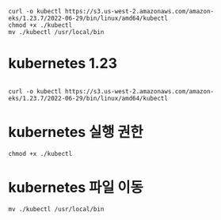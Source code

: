 ```
curl -o kubectl https://s3.us-west-2.amazonaws.com/amazon-eks/1.23.7/2022-06-29/bin/linux/amd64/kubectl
chmod +x ./kubectl
mv ./kubectl /usr/local/bin
```




# kubernetes 1.23
```

curl -o kubectl https://s3.us-west-2.amazonaws.com/amazon-eks/1.23.7/2022-06-29/bin/linux/amd64/kubectl
```
# kubernetes 실행 권한
```
chmod +x ./kubectl
```
# kubernetes 파일 이동
```
mv ./kubectl /usr/local/bin
```
